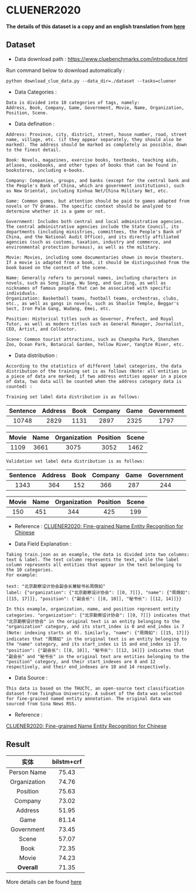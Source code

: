 # CLUENER2020
__The details of this dataset is a copy and an english translation from [here](https://github.com/CLUEbenchmark/CLUENER2020/blob/master/README.md)__

## Dataset

* Data download path : https://www.cluebenchmarks.com/introduce.html

Run command below to download automatically :

```shell
python download_clue_data.py --data_dir=./dataset --tasks=cluener
```

* Data Categories :

```
Data is divided into 10 categories of tags, namely: 
Address, Book, Company, Game, Government, Movie, Name, Organization, Position, Scene.
```

* Data defination :

```
Address: Province, city, district, street, house number, road, street name, village, etc. (if they appear separately, they should also be marked). The address should be marked as completely as possible, down to the finest detail.

Book: Novels, magazines, exercise books, textbooks, teaching aids, atlases, cookbooks, and other types of books that can be found in bookstores, including e-books.

Company: Companies, groups, and banks (except for the central bank and the People's Bank of China, which are government institutions), such as New Oriental, including Xinhua Net/China Military Net, etc.

Game: Common games, but attention should be paid to games adapted from novels or TV dramas. The specific context should be analyzed to determine whether it is a game or not.

Government: Includes both central and local administrative agencies. The central administrative agencies include the State Council, its departments (including ministries, committees, the People's Bank of China, and the National Audit Office), and its directly affiliated agencies (such as customs, taxation, industry and commerce, and environmental protection bureaus), as well as the military.

Movie: Movies, including some documentaries shown in movie theaters. If a movie is adapted from a book, it should be distinguished from the book based on the context of the scene.

Name: Generally refers to personal names, including characters in novels, such as Song Jiang, Wu Song, and Guo Jing, as well as nicknames of famous people that can be associated with specific individuals.
Organization: Basketball teams, football teams, orchestras, clubs, etc., as well as gangs in novels, such as Shaolin Temple, Beggar's Sect, Iron Palm Gang, Wudang, Emei, etc.

Position: Historical titles such as Governor, Prefect, and Royal Tutor, as well as modern titles such as General Manager, Journalist, CEO, Artist, and Collector.

Scene: Common tourist attractions, such as Changsha Park, Shenzhen Zoo, Ocean Park, Botanical Garden, Yellow River, Yangtze River, etc.
```

* Data distribution :

```
According to the statistics of different label categories, the data distribution of the training set is as follows (Note: all entities in a piece of data are marked; if two address entities appear in a piece of data, two data will be counted when the address category data is counted) :
```

``` 
Training set label data distribution is as follows:
```

| Sentence | Address | Book | Company | Game | Government |
| :------: | :-----: | :--: | :-----: | :--: | :--------: |
|  10748   |  2829   | 1131 |  2897   | 2325 |    1797    |

| Movie | Name | Organization | Position | Scene |
| :---: | :--: | :----------: | :------: | :---: |
| 1109  | 3661 |     3075     |   3052   | 1462  |

```
Validation set label data distribution is as follows:
```

| Sentence | Address | Book | Company | Game | Government |
| :------: | :-----: | :--: | :-----: | :--: | :--------: |
|   1343   |   364   | 152  |   366   | 287  |    244     |

| Movie | Name | Organization | Position | Scene |
| :---: | :--: | :----------: | :------: | :---: |
|  150  | 451  |     344      |   425    |  199  |

* Reference : [CLUENER2020: Fine-grained Name Entity Recognition for Chinese](https://arxiv.org/abs/2001.04351)

* Data Field Explanation :

```
Taking train.json as an example, the data is divided into two columns: text & label. The text column represents the text, while the label column represents all entities that appear in the text belonging to the 10 categories.
For example:

text: "北京勘察设计协会副会长兼秘书长周荫如"
label: {"organization": {"北京勘察设计协会": [[0, 7]]}, "name": {"周荫如": [[15, 17]]}, "position": {"副会长": [[8, 10]], "秘书长": [[12, 14]]}}

In this example, organization, name, and position represent entity categories. "organization": {"北京勘察设计协会": [[0, 7]]} indicates that "北京勘察设计协会" in the original text is an entity belonging to the "organization" category, and its start_index is 0 and end_index is 7 (Note: indexing starts at 0). Similarly, "name": {"周荫如": [[15, 17]]} indicates that "周荫如" in the original text is an entity belonging to the "name" category, and its start_index is 15 and end_index is 17. "position": {"副会长": [[8, 10]], "秘书长": [[12, 14]]} indicates that "副会长" and "秘书长" in the original text are entities belonging to the "position" category, and their start_indexes are 8 and 12 respectively, and their end_indexes are 10 and 14 respectively.
```

* Data Source :

```
This data is based on the THUCTC, an open-source text classification dataset from Tsinghua University. A subset of the data was selected for fine-grained named entity annotation. The original data was sourced from Sina News RSS.
```

* Reference :

[CLUENER2020: Fine-grained Name Entity Recognition for Chinese](https://arxiv.org/abs/2001.04351)

## Result

|     实体     | bilstm+crf |
| :----------: | :--------: |
| Person Name  |   75.43    |
| Organization |   74.76    |
|   Position   |   75.63    |
|   Company    |   73.02    |
|   Address    |   51.95    |
|     Game     |   81.14    |
|  Government  |   73.45    |
|    Scene     |   57.07    |
|     Book     |   72.35    |
|    Movie     |   74.23    |
| **Overall**  |   71.35    |

More details can be found [here](https://github.com/Rcrossmeister/Small-SampleNER-Chinese/blob/main/outputs/bilstm_crf/bilstm_crf-ner.log)
